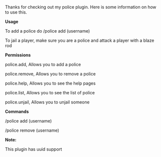 Thanks for checking out my police plugin.
Here is some information on how to use this.

**Usage**

To add a police do /police add (username)

To jail a player, make sure you are a police and attack a player with a blaze rod


**Permissions**

  police.add, Allows you to add a police


  police.remove, Allows you to remove a police

  police.help, Allows you to see the help pages

  police.list, Allows you to see the list of police

  police.unjail, Allows you to unjail someone


**Commands**

/police add (username)

/police remove (username)


**Note:**

This plugin has uuid support
